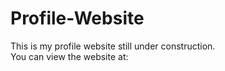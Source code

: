 # Profile-Website

This is my profile website still under construction.  
You can view the website at:  



